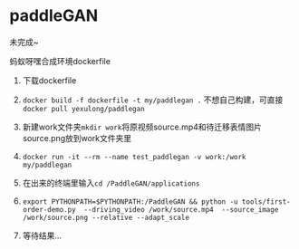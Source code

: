 # paddleGAN
未完成~

蚂蚁呀嘿合成环境dockerfile

1. 下载dockerfile

2. `docker build -f dockerfile -t my/paddlegan .` 不想自己构建，可直接 `docker pull yexulong/paddlegan`

3. 新建work文件夹`mkdir work`将原视频source.mp4和待迁移表情图片source.png放到work文件夹里

4. `docker run -it --rm --name test_paddlegan -v work:/work my/paddlegan`

5. 在出来的终端里输入`cd /PaddleGAN/applications`

6. `export PYTHONPATH=$PYTHONPATH:/PaddleGAN && python -u tools/first-order-demo.py  --driving_video /work/source.mp4  --source_image /work/source.png --relative --adapt_scale`

7. 等待结果...
